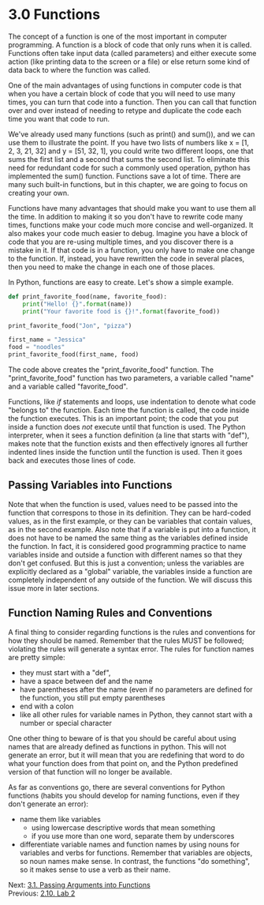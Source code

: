 # 3.0 Functions

The concept of a function is one of the most important in computer programming. A function is a block of code that only runs when it is called. Functions often take input data (called parameters) and either execute some action (like printing data to the screen or a file) or else return some kind of data back to where the function was called.

One of the main advantages of using functions in computer code is that when you have a certain block of code that you will need to use many times, you can turn that code into a function. Then you can call that function over and over instead of needing to retype and duplicate the code each time you want that code to run.

We've already used many functions (such as print() and sum()), and we can use them to illustrate the point. If you have two lists of numbers like x = [1, 2, 3, 21, 32] and y = [51, 32, 1], you could write two different loops, one that sums the first list and a second that sums the second list. To eliminate this need for redundant code for such a commonly used operation, python has implemented the sum() function. Functions save a lot of time. There are many such built-in functions, but in this chapter, we are going to focus on creating your own.

Functions have many advantages that should make you want to use them all the time. In addition to making it so you don't have to rewrite code many times, functions make your code much more concise and well-organized. It also makes your code much easier to debug. Imagine you have a block of code that you are re-using multiple times, and you discover there is a mistake in it. If that code is in a function, you only have to make one change to the function. If, instead, you have rewritten the code in several places, then you need to make the change in each one of those places.

In Python, functions are easy to create. Let's show a simple example.


```python
def print_favorite_food(name, favorite_food):
    print("Hello! {}".format(name))
    print("Your favorite food is {}!".format(favorite_food))

print_favorite_food("Jon", "pizza")

first_name = "Jessica"
food = "noodles"
print_favorite_food(first_name, food)
```

The code above creates the "print_favorite_food" function. The "print_favorite_food" function has two parameters, a 
variable called "name" and a variable called "favorite_food".

Functions, like *if* statements and loops, use indentation to denote what code "belongs to" the function. Each time the 
function is called, the code inside the function executes. This is an important point; the code that you 
put inside a function does *not* execute until that function is used. The Python interpreter, when it sees a function 
definition (a line that starts with "def"), makes note that the function exists and then effectively ignores all 
further indented lines inside the function until the function is used. Then it goes back and executes those lines of 
code.

## Passing Variables into Functions

Note that when the function is used, values need to be passed into the function that correspons to those in its 
definition. They can be hard-coded values, as in the first example, or they can be variables that contain values, as in 
the second example. Also note that if a variable is put into a function, it does not have to be named the same thing as 
the variables defined inside the function. In fact, it is considered good programming practice to name variables inside 
and outside a function with different names so that they don't get confused. But this is just a convention; unless the 
variables are explicitly declared as a "global" variable, the variables inside a function are completely independent of 
any outside of the function. We will discuss this issue more in later sections.

## Function Naming Rules and Conventions

A final thing to consider regarding functions is the rules and conventions for how they should be named. Remember that 
the rules MUST be followed; violating the rules will generate a syntax error. The rules for function names are pretty 
simple:
 - they must start with a "def", 
 - have a space between def and the name 
 - have parentheses after the name (even if no parameters are defined for the function, you still put empty parentheses
 - end with a colon
 - like all other rules for variable names in Python, they cannot start with a number or special character

One other thing to beware of is that you should be careful about using names that are already defined as functions in 
python. This will not generate an error, but it will mean that you are redefining that word to do what your function 
does from that point on, and the Python predefined version of that function will no longer be available.

As far as conventions go, there are several conventions for Python functions (habits you should develop for naming 
functions, even if they don't generate an error): 
- name them like variables
  - using lowercase descriptive words that mean something
  - if you use more than one word, separate them by underscores
- differentiate variable names and function names by using nouns for variables and verbs for functions. Remember that
variables are objects, so noun names make sense. In contrast, the functions "do something", so it makes sense to use a verb 
as their name.

Next: [3.1. Passing Arguments into Functions](3.1.%20Passing%20Arguments%20into%20Functions.md)<br>
Previous: [2.10. Lab 2](../CH02/2.10.%20Lab%202.md)
